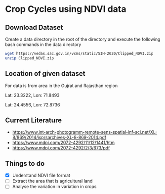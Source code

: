 # Crop Cycles using NDVI data

## Download Dataset
Create a data directory in the root of the directory and execute the following bash commands in the data directory

```bash
wget https://vedas.sac.gov.in/vcms/static/SIH-2020/Clipped_NDVI.zip
unzip Clipped_NDVI.zip
```

## Location of given dataset

For data is from area in the Gujrat and Rajasthan region

Lat: 23.3222, Lon: 71.8493

Lat: 24.4556, Lon: 72.8736


## Current Literature

* https://www.int-arch-photogramm-remote-sens-spatial-inf-sci.net/XL-8/869/2014/isprsarchives-XL-8-869-2014.pdf
* https://www.mdpi.com/2072-4292/11/12/1441/htm
* https://www.mdpi.com/2072-4292/2/3/673/pdf


## Things to do
- [x] Understand NDVI file format
- [ ] Extract the area that is agricultural land
- [ ] Analyse the variation in variation in crops
